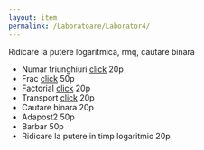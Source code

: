 ```yaml
---
layout: item
permalink: /Laboratoare/Laborator4/
---
```


Ridicare la putere logaritmica, rmq, cautare binara

- Numar triunghiuri [click](http://www.infoarena.ro/problema/nrtri) 20p
- Frac [click](http://www.infoarena.ro/problema/frac) 50p
- Factorial [click](http://www.infoarena.ro/problema/fact) 20p
- Transport [click](http://www.infoarena.ro/problema/transport) 20p
- Cautare binara 20p
- Adapost2 50p
- Barbar 50p
- Ridicare la putere in timp logaritmic 20p
